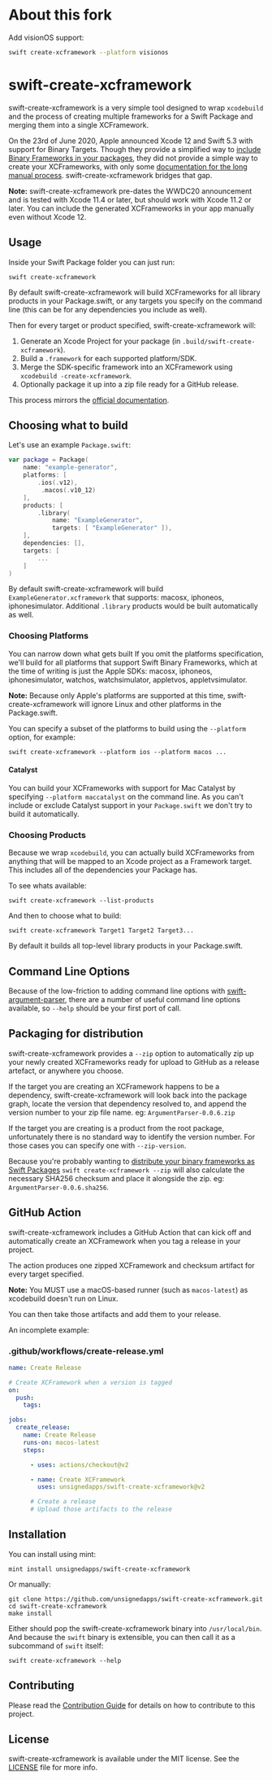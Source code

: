 # About this fork

Add visionOS support:

```bash
swift create-xcframework --platform visionos
```

# swift-create-xcframework

swift-create-xcframework is a very simple tool designed to wrap `xcodebuild` and the process of creating multiple frameworks for a Swift Package and merging them into a single XCFramework.

On the 23rd of June 2020, Apple announced Xcode 12 and Swift 5.3 with support for Binary Targets. Though they provide a simplified way to [include Binary Frameworks in your packages][apple-docs], they did not provide a simple way to create your XCFrameworks, with only some [documentation for the long manual process][manual-docs]. swift-create-xcframework bridges that gap.

**Note:** swift-create-xcframework pre-dates the WWDC20 announcement and is tested with Xcode 11.4 or later, but should work with Xcode 11.2 or later. You can include the generated XCFrameworks in your app manually even without Xcode 12.

## Usage

Inside your Swift Package folder you can just run:

```shell
swift create-xcframework
```

By default swift-create-xcframework will build XCFrameworks for all library products in your Package.swift, or any targets you specify on the command line (this can be for any dependencies you include as well).

Then for every target or product specified, swift-create-xcframework will:

1. Generate an Xcode Project for your package (in `.build/swift-create-xcframework`).
2. Build a `.framework` for each supported platform/SDK.
3. Merge the SDK-specific framework into an XCFramework using `xcodebuild -create-xcframework`.
4. Optionally package it up into a zip file ready for a GitHub release.

This process mirrors the [official documentation][manual-docs].

## Choosing what to build

Let's use an example `Package.swift`:

```swift
var package = Package(
    name: "example-generator",
    platforms: [
	    .ios(.v12),
    	 .macos(.v10_12)
    ],
    products: [
        .library(
            name: "ExampleGenerator",
            targets: [ "ExampleGenerator" ]),
    ],
    dependencies: [],
    targets: [
		...
	]
)
```

By default swift-create-xcframework will build `ExampleGenerator.xcframework` that supports: macosx, iphoneos, iphonesimulator. Additional `.library` products would be built automatically as well.

### Choosing Platforms

You can narrow down what gets built
If you omit the platforms specification, we'll build for all platforms that support Swift Binary Frameworks, which at the time of writing is just the Apple SDKs: macosx, iphoneos, iphonesimulator, watchos, watchsimulator, appletvos, appletvsimulator.

**Note:** Because only Apple's platforms are supported at this time, swift-create-xcframework will ignore Linux and other platforms in the Package.swift.

You can specify a subset of the platforms to build using the `--platform` option, for example:

```shell
swift create-xcframework --platform ios --platform macos ...
```

#### Catalyst

You can build your XCFrameworks with support for Mac Catalyst by specifying `--platform maccatalyst` on the command line. As you can't include or exclude Catalyst support in your `Package.swift` we don't try to build it automatically.

### Choosing Products

Because we wrap `xcodebuild`, you can actually build XCFrameworks from anything that will be mapped to an Xcode project as a Framework target. This includes all of the dependencies your Package has.

To see whats available:

```shell
swift create-xcframework --list-products
```

And then to choose what to build:

```shell
swift create-xcframework Target1 Target2 Target3...
```

By default it builds all top-level library products in your Package.swift.

## Command Line Options

Because of the low-friction to adding command line options with [swift-argument-parser](https://github.com/apple/swift-argument-parser), there are a number of useful command line options available, so `--help` should be your first port of call.

## Packaging for distribution

swift-create-xcframework provides a `--zip` option to automatically zip up your newly created XCFrameworks ready for upload to GitHub as a release artefact, or anywhere you choose.

If the target you are creating an XCFramework happens to be a dependency, swift-create-xcframework will look back into the package graph, locate the version that dependency resolved to, and append the version number to your zip file name. eg: `ArgumentParser-0.0.6.zip`

If the target you are creating is a product from the root package, unfortunately there is no standard way to identify the version number. For those cases you can specify one with `--zip-version`.

Because you're probably wanting to [distribute your binary frameworks as Swift Packages][apple-docs] `swift create-xcframework --zip` will also calculate the necessary SHA256 checksum and place it alongside the zip. eg: `ArgumentParser-0.0.6.sha256`.

## GitHub Action

swift-create-xcframework includes a GitHub Action that can kick off and automatically create an XCFramework when you tag a release in your project.

The action produces one zipped XCFramework and checksum artifact for every target specified.

**Note:** You MUST use a macOS-based runner (such as `macos-latest`) as xcodebuild doesn't run on Linux.

You can then take those artifacts and add them to your release.

An incomplete example:

### .github/workflows/create-release.yml

```yaml
name: Create Release

# Create XCFramework when a version is tagged
on:
  push:
    tags:

jobs:
  create_release:
    name: Create Release
    runs-on: macos-latest
    steps:

      - uses: actions/checkout@v2

      - name: Create XCFramework
        uses: unsignedapps/swift-create-xcframework@v2

      # Create a release
      # Upload those artifacts to the release
```

## Installation

You can install using mint:

```shell
mint install unsignedapps/swift-create-xcframework
```

Or manually:

```shell
git clone https://github.com/unsignedapps/swift-create-xcframework.git
cd swift-create-xcframework
make install
```

Either should pop the swift-create-xcframework binary into `/usr/local/bin`. And because the `swift` binary is extensible, you can then call it as a subcommand of `swift` itself:

```shell
swift create-xcframework --help
```

## Contributing

Please read the [Contribution Guide](CONTRIBUTING.md) for details on how to contribute to this project.

## License

swift-create-xcframework is available under the MIT license. See the [LICENSE](LICENSE) file for more info.

[apple-docs]: https://developer.apple.com/documentation/swift_packages/distributing_binary_frameworks_as_swift_packages
[manual-docs]: https://help.apple.com/xcode/mac/11.4/#/dev544efab96
